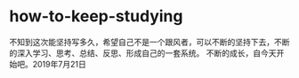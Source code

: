 # how-to-keep-studying
不知到这次能坚持写多久，希望自己不是一个跟风者，可以不断的坚持下去，不断的深入学习、思考、总结、反思、形成自己的一套系统。
不断的成长，自今天开始吧。2019年7月21日
